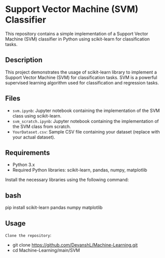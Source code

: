 # Support Vector Machine (SVM) Classifier

This repository contains a simple implementation of a Support Vector Machine (SVM) classifier in Python using scikit-learn for classification tasks.

## Description

This project demonstrates the usage of scikit-learn library to implement a Support Vector Machine (SVM) for classification tasks. SVM is a powerful supervised learning algorithm used for classification and regression tasks.

## Files

- `svm.ipynb`: Jupyter notebook containing the implementation of the SVM class using scikit-learn.
- `svm_scratch.ipynb`: Jupyter notebook containing the implementation of the SVM class from scratch.
- `YourDataset.csv`: Sample CSV file containing your dataset (replace with your actual dataset).

## Requirements

- Python 3.x
- Required Python libraries: scikit-learn, pandas, numpy, matplotlib

Install the necessary libraries using the following command:

## bash
pip install scikit-learn pandas numpy matplotlib

## Usage

`Clone the repository`:

- git clone https://github.com/DevanshL/Machine-Learning.git
- cd Machine-Learning/main/SVM

